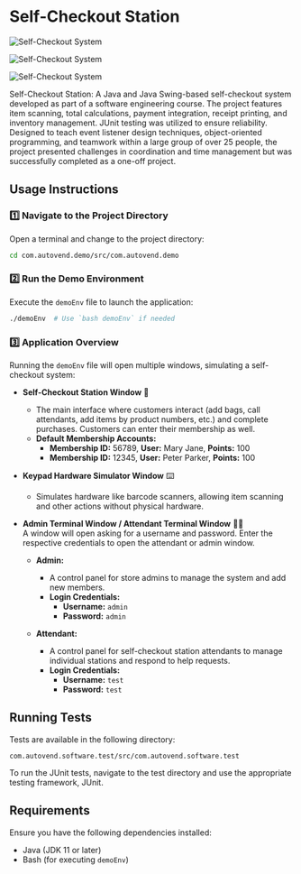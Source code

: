 # Self-Checkout Station

![Self-Checkout System](https://i.imgur.com/eGhaige.png)

![Self-Checkout System](https://i.imgur.com/23MEaa2.png)

![Self-Checkout System](https://i.imgur.com/zUGFJSN.png)

Self-Checkout Station: A Java and Java Swing-based self-checkout system developed as part of a software engineering course. The project features item scanning, total calculations, payment integration, receipt printing, and inventory management. JUnit testing was utilized to ensure reliability. Designed to teach event listener design techniques, object-oriented programming, and teamwork within a large group of over 25 people, the project presented challenges in coordination and time management but was successfully completed as a one-off project.

## Usage Instructions

### 1️⃣ Navigate to the Project Directory
Open a terminal and change to the project directory:

```sh
cd com.autovend.demo/src/com.autovend.demo
```

### 2️⃣ Run the Demo Environment
Execute the `demoEnv` file to launch the application:

```sh
./demoEnv  # Use `bash demoEnv` if needed
```

### 3️⃣ Application Overview
Running the `demoEnv` file will open multiple windows, simulating a self-checkout system:

- **Self-Checkout Station Window** 🛒  
  - The main interface where customers interact (add bags, call attendants, add items by product numbers, etc.) and complete purchases. Customers can enter their membership as well.
  - **Default Membership Accounts:**  
    - **Membership ID:** 56789, **User:** Mary Jane, **Points:** 100  
    - **Membership ID:** 12345, **User:** Peter Parker, **Points:** 100  

- **Keypad Hardware Simulator Window** ⌨️  
  - Simulates hardware like barcode scanners, allowing item scanning and other actions without physical hardware.

- **Admin Terminal Window / Attendant Terminal Window** 👨‍💻  
  A window will open asking for a username and password. Enter the respective credentials to open the attendant or admin window.

  - **Admin:**  
    - A control panel for store admins to manage the system and add new members.
    - **Login Credentials:**  
      - **Username:** `admin`  
      - **Password:** `admin`

  - **Attendant:**  
    - A control panel for self-checkout station attendants to manage individual stations and respond to help requests.
    - **Login Credentials:**  
      - **Username:** `test`  
      - **Password:** `test`

## Running Tests
Tests are available in the following directory:
```
com.autovend.software.test/src/com.autovend.software.test
```
To run the JUnit tests, navigate to the test directory and use the appropriate testing framework, JUnit.

## Requirements
Ensure you have the following dependencies installed:
- Java (JDK 11 or later)
- Bash (for executing `demoEnv`)

